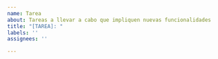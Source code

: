 ```yaml
---
name: Tarea
about: Tareas a llevar a cabo que impliquen nuevas funcionalidades
title: "[TAREA]: "
labels: ''
assignees: ''

---
```



